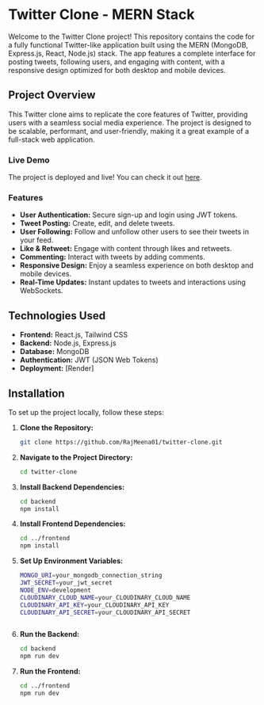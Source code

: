 # Twitter Clone - MERN Stack

Welcome to the Twitter Clone project! This repository contains the code for a fully functional Twitter-like application built using the MERN (MongoDB, Express.js, React, Node.js) stack. The app features a complete interface for posting tweets, following users, and engaging with content, with a responsive design optimized for both desktop and mobile devices.

## Project Overview

This Twitter clone aims to replicate the core features of Twitter, providing users with a seamless social media experience. The project is designed to be scalable, performant, and user-friendly, making it a great example of a full-stack web application.

### Live Demo

The project is deployed and live! You can check it out [here](https://twitter-clone-ynk4.onrender.com/).

### Features

- **User Authentication:** Secure sign-up and login using JWT tokens.
- **Tweet Posting:** Create, edit, and delete tweets.
- **User Following:** Follow and unfollow other users to see their tweets in your feed.
- **Like & Retweet:** Engage with content through likes and retweets.
- **Commenting:** Interact with tweets by adding comments.
- **Responsive Design:** Enjoy a seamless experience on both desktop and mobile devices.
- **Real-Time Updates:** Instant updates to tweets and interactions using WebSockets.

## Technologies Used

- **Frontend:** React.js, Tailwind CSS
- **Backend:** Node.js, Express.js
- **Database:** MongoDB
- **Authentication:** JWT (JSON Web Tokens)
- **Deployment:** [Render] 

## Installation

To set up the project locally, follow these steps:

1. **Clone the Repository:**
   ```bash
   git clone https://github.com/RajMeena01/twitter-clone.git
2. **Navigate to the Project Directory:**
    ```bash
   cd twitter-clone
3. **Install Backend Dependencies:**
    ```bash
   cd backend
   npm install

4. **Install Frontend Dependencies:**
    ```bash
   cd ../frontend
   npm install


5. **Set Up Environment Variables:**
    ```bash
   MONGO_URI=your_mongodb_connection_string
   JWT_SECRET=your_jwt_secret
    NODE_ENV=development
   CLOUDINARY_CLOUD_NAME=your_CLOUDINARY_CLOUD_NAME
    CLOUDINARY_API_KEY=your_CLOUDINARY_API_KEY
    CLOUDINARY_API_SECRET=your_CLOUDINARY_API_SECRET



6. **Run the Backend:**
    ```bash
   cd backend
   npm run dev

7. **Run the Frontend:**
    ```bash
   cd ../frontend
   npm run dev


